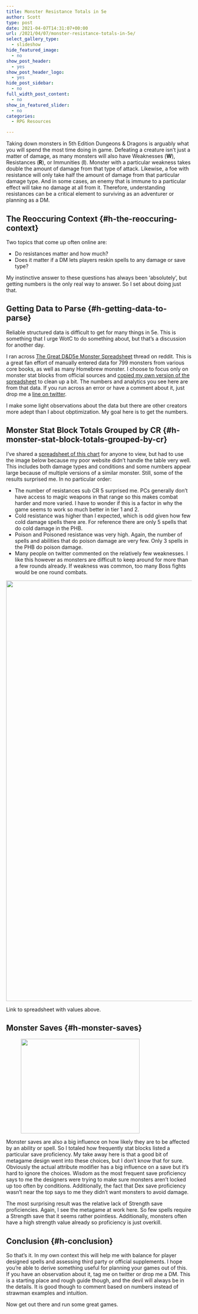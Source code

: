 ```yaml
---
title: Monster Resistance Totals in 5e
author: Scott
type: post
date: 2021-04-07T14:31:07+00:00
url: /2021/04/07/monster-resistance-totals-in-5e/
select_gallery_type:
  - slideshow
hide_featured_image:
  - no
show_post_header:
  - yes
show_post_header_logo:
  - yes
hide_post_sidebar:
  - no
full_width_post_content:
  - no
show_in_featured_slider:
  - no
categories:
  - RPG Resources

---
```

Taking down monsters in 5th Edition Dungeons & Dragons is arguably what you will spend the most time doing in game. Defeating a creature isn&#8217;t just a matter of damage, as many monsters will also have Weaknesses (**W**), Resistances (**R**), or Immunities (**I**). Monster with a particular weakness takes double the amount of damage from that type of attack. Likewise, a foe with resistance will only take half the amount of damage from that particular damage type. And in some cases, an enemy that is immune to a particular effect will take no damage at all from it. Therefore, understanding resistances can be a critical element to surviving as an adventurer or planning as a DM. 

## The Reoccuring Context {#h-the-reoccuring-context}

Two topics that come up often online are:

  * Do resistances matter and how much? 
  * Does it matter if a DM lets players reskin spells to any damage or save type?

My instinctive answer to these questions has always been &#8216;absolutely&#8217;, but getting numbers is the only real way to answer. So I set about doing just that.

## Getting Data to Parse {#h-getting-data-to-parse}

Reliable structured data is difficult to get for many things in 5e. This is something that I urge WotC to do something about, but that&#8217;s a discussion for another day.

I ran across <a href="https://www.reddit.com/r/UnearthedArcana/comments/8zvr6s/the_great_dd5e_monster_spreadsheet/" target="_blank" rel="noreferrer noopener">The Great D&D5e Monster Spreadsheet</a> thread on reddit. This is a great fan effort of manually entered data for 799 monsters from various core books, as well as many Homebrew monster. I choose to focus only on monster stat blocks from official sources and <a href="https://docs.google.com/spreadsheets/d/1sx7Cc94yHu3UPjHf0uv1mHA8IoVyTxB4UWqGyLmUm6g/edit?usp=sharing" target="_blank" rel="noreferrer noopener">copied my own version of the spreadsheet</a> to clean up a bit. The numbers and analytics you see here are from that data. If you run across an error or have a comment about it, just drop me a <a href="https://www.twitter.com/optionalrule" target="_blank" rel="noreferrer noopener">line on twitter</a>.

I make some light observations about the data but there are other creators more adept than I about obptimization. My goal here is to get the numbers.

## Monster Stat Block Totals Grouped by CR {#h-monster-stat-block-totals-grouped-by-cr}

I&#8217;ve shared a <a href="https://docs.google.com/spreadsheets/d/1O2dyuRcBcMojO7cCwT5kHKRAK0AMenAQpCmazgCEn38/edit?usp=sharing" target="_blank" rel="noreferrer noopener">spreadsheet of this chart</a> for anyone to view, but had to use the image below because my poor website didn&#8217;t handle the table very well. This includes both damage types and conditions and some numbers appear large because of multiple versions of a similar monster. Still, some of the results surprised me. In no particular order:

  * The number of resistances sub CR 5 surprised me. PCs generally don&#8217;t have access to magic weapons in that range so this makes combat harder and more varied. I have to wonder if this is a factor in why the game seems to work so much better in tier 1 and 2.
  * Cold resistance was higher than I expected, which is odd given how few cold damage spells there are. For reference there are only 5 spells that do cold damage in the PHB.
  * Poison and Poisoned resistance was very high. Again, the number of spells and abilities that do poison damage are very few. Only 3 spells in the PHB do poison damage.
  * Many people on twitter commented on the relatively few weaknesses. I like this however as monsters are difficult to keep around for more than a few rounds already. If weakness was common, too many Boss fights would be one round combats.<figure class="wp-block-image size-full">

<img loading="lazy" width="1129" height="1138" src="https://optionalrule.com/wp-content/uploads/2021/04/MonsterResistancesbyCR.jpg" alt="" class="wp-image-1264" srcset="https://optionalrule.com/wp-content/uploads/2021/04/MonsterResistancesbyCR.jpg 1129w, https://optionalrule.com/wp-content/uploads/2021/04/MonsterResistancesbyCR-298x300.jpg 298w, https://optionalrule.com/wp-content/uploads/2021/04/MonsterResistancesbyCR-1016x1024.jpg 1016w, https://optionalrule.com/wp-content/uploads/2021/04/MonsterResistancesbyCR-150x150.jpg 150w, https://optionalrule.com/wp-content/uploads/2021/04/MonsterResistancesbyCR-768x774.jpg 768w, https://optionalrule.com/wp-content/uploads/2021/04/MonsterResistancesbyCR-75x75.jpg 75w" sizes="(max-width: 1129px) 100vw, 1129px" /> <figcaption>Link to spreadsheet with values above.</figcaption></figure> 

## Monster Saves {#h-monster-saves}

<div class="wp-block-image">
  <figure class="alignleft size-large"><img loading="lazy" width="322" height="256" src="https://optionalrule.com/wp-content/uploads/2021/04/monstersaveprofs.jpg" alt="" class="wp-image-1279" srcset="https://optionalrule.com/wp-content/uploads/2021/04/monstersaveprofs.jpg 322w, https://optionalrule.com/wp-content/uploads/2021/04/monstersaveprofs-300x239.jpg 300w" sizes="(max-width: 322px) 100vw, 322px" /></figure>
</div>

Monster saves are also a big influence on how likely they are to be affected by an ability or spell. So I totaled how frequently stat blocks listed a particular save proficiency. My take away here is that a good bit of metagame design went into these choices, but I don&#8217;t know that for sure. Obviously the actual attribute modifier has a big influence on a save but it&#8217;s hard to ignore the choices. Wisdom as the most frequent save proficiency says to me the designers were trying to make sure monsters aren&#8217;t locked up too often by conditions. Additionally, the fact that Dex save proficiency wasn&#8217;t near the top says to me they didn&#8217;t want monsters to avoid damage. 

The most surprising result was the relative lack of Strength save proficiencies. Again, I see the metagame at work here. So few spells require a Strength save that it seems rather pointless. Additionally, monsters often have a high strength value already so proficiency is just overkill.

## Conclusion {#h-conclusion}

So that&#8217;s it. In my own context this will help me with balance for player designed spells and assessing third party or official supplements. I hope you&#8217;re able to derive something useful for planning your games out of this. If you have an observation about it, tag me on twitter or drop me a DM. This is a starting place and rough guide though, and the devil will always be in the details. It is good though to comment based on numbers instead of strawman examples and intuition.

Now get out there and run some great games.